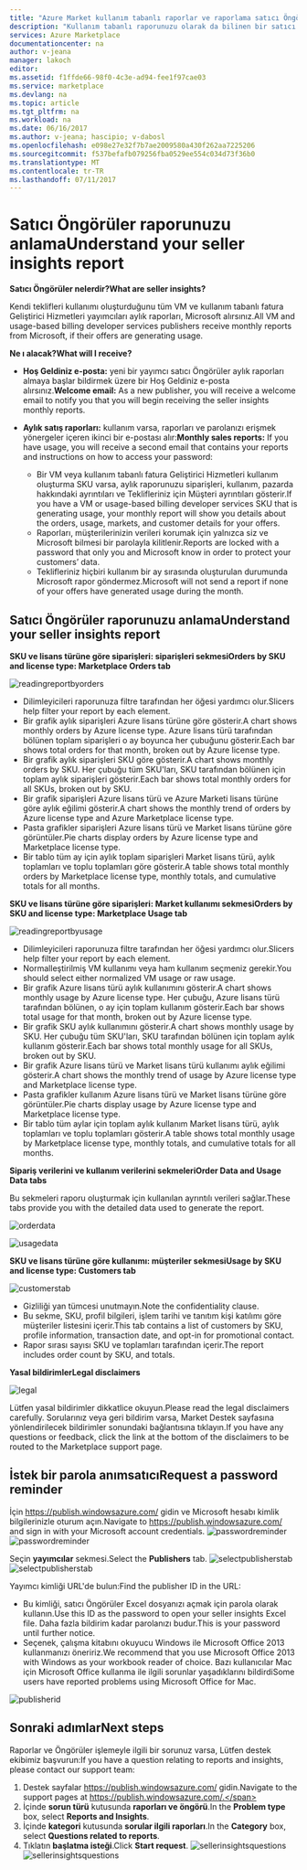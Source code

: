 ```yaml
---
title: "Azure Market kullanım tabanlı raporlar ve raporlama satıcı Öngörüler anlama | Microsoft Docs"
description: "Kullanım tabanlı raporunuzu olarak da bilinen bir satıcı Öngörüler rapor Azure marketi, satıcı olarak anlama"
services: Azure Marketplace
documentationcenter: na
author: v-jeana
manager: lakoch
editor: 
ms.assetid: f1ffde66-98f0-4c3e-ad94-fee1f97cae03
ms.service: marketplace
ms.devlang: na
ms.topic: article
ms.tgt_pltfrm: na
ms.workload: na
ms.date: 06/16/2017
ms.author: v-jeana; hascipio; v-dabosl
ms.openlocfilehash: e098e27e32f7b7ae2009580a430f262aa7225206
ms.sourcegitcommit: f537befafb079256fba0529ee554c034d73f36b0
ms.translationtype: MT
ms.contentlocale: tr-TR
ms.lasthandoff: 07/11/2017
---
```

# <a name="understand-your-seller-insights-report"></a><span data-ttu-id="6f1ac-103">Satıcı Öngörüler raporunuzu anlama</span><span class="sxs-lookup"><span data-stu-id="6f1ac-103">Understand your seller insights report</span></span>
<span data-ttu-id="6f1ac-104">**Satıcı Öngörüler nelerdir?**</span><span class="sxs-lookup"><span data-stu-id="6f1ac-104">**What are seller insights?**</span></span>

<span data-ttu-id="6f1ac-105">Kendi teklifleri kullanımı oluşturduğunu tüm VM ve kullanım tabanlı fatura Geliştirici Hizmetleri yayımcıları aylık raporları, Microsoft alırsınız.</span><span class="sxs-lookup"><span data-stu-id="6f1ac-105">All VM and usage-based billing developer services publishers receive monthly reports from Microsoft, if their offers are generating usage.</span></span>

<span data-ttu-id="6f1ac-106">**Ne ı alacak?**</span><span class="sxs-lookup"><span data-stu-id="6f1ac-106">**What will I receive?**</span></span>

* <span data-ttu-id="6f1ac-107">**Hoş Geldiniz e-posta:** yeni bir yayımcı satıcı Öngörüler aylık raporları almaya başlar bildirmek üzere bir Hoş Geldiniz e-posta alırsınız.</span><span class="sxs-lookup"><span data-stu-id="6f1ac-107">**Welcome email:** As a new publisher, you will receive a welcome email to notify you that you will begin receiving the seller insights monthly reports.</span></span>
* <span data-ttu-id="6f1ac-108">**Aylık satış raporları:** kullanım varsa, raporları ve parolanızı erişmek yönergeler içeren ikinci bir e-postası alır:</span><span class="sxs-lookup"><span data-stu-id="6f1ac-108">**Monthly sales reports:**  If you have usage, you will receive a second email that contains your reports and instructions on how to access your password:</span></span>

  * <span data-ttu-id="6f1ac-109">Bir VM veya kullanım tabanlı fatura Geliştirici Hizmetleri kullanım oluşturma SKU varsa, aylık raporunuzu siparişleri, kullanım, pazarda hakkındaki ayrıntıları ve Teklifleriniz için Müşteri ayrıntıları gösterir.</span><span class="sxs-lookup"><span data-stu-id="6f1ac-109">If you have a VM or usage-based billing developer services SKU that is generating usage, your monthly report will show you details about the orders, usage, markets, and customer details for your offers.</span></span>
  * <span data-ttu-id="6f1ac-110">Raporları, müşterilerinizin verileri korumak için yalnızca siz ve Microsoft bilmesi bir parolayla kilitlenir.</span><span class="sxs-lookup"><span data-stu-id="6f1ac-110">Reports are locked with a password that only you and Microsoft know in order to protect your customers’ data.</span></span>
  * <span data-ttu-id="6f1ac-111">Teklifleriniz hiçbiri kullanım bir ay sırasında oluşturulan durumunda Microsoft rapor göndermez.</span><span class="sxs-lookup"><span data-stu-id="6f1ac-111">Microsoft will not send a report if none of your offers have generated usage during the month.</span></span>

## <a name="understand-your-seller-insights-report"></a><span data-ttu-id="6f1ac-112">Satıcı Öngörüler raporunuzu anlama</span><span class="sxs-lookup"><span data-stu-id="6f1ac-112">Understand your seller insights report</span></span>
<span data-ttu-id="6f1ac-113">**SKU ve lisans türüne göre siparişleri: siparişleri sekmesi**</span><span class="sxs-lookup"><span data-stu-id="6f1ac-113">**Orders by SKU and license type:  Marketplace Orders tab**</span></span>

![readingreportbyorders][2]

* <span data-ttu-id="6f1ac-115">Dilimleyicileri raporunuza filtre tarafından her öğesi yardımcı olur.</span><span class="sxs-lookup"><span data-stu-id="6f1ac-115">Slicers help filter your report by each element.</span></span>
* <span data-ttu-id="6f1ac-116">Bir grafik aylık siparişleri Azure lisans türüne göre gösterir.</span><span class="sxs-lookup"><span data-stu-id="6f1ac-116">A chart shows monthly orders by Azure license type.</span></span> <span data-ttu-id="6f1ac-117">Azure lisans türü tarafından bölünen toplam siparişleri o ay boyunca her çubuğunu gösterir.</span><span class="sxs-lookup"><span data-stu-id="6f1ac-117">Each bar shows total orders for that month, broken out by Azure license type.</span></span>
* <span data-ttu-id="6f1ac-118">Bir grafik aylık siparişleri SKU göre gösterir.</span><span class="sxs-lookup"><span data-stu-id="6f1ac-118">A chart shows monthly orders by SKU.</span></span> <span data-ttu-id="6f1ac-119">Her çubuğu tüm SKU'ları, SKU tarafından bölünen için toplam aylık siparişleri gösterir.</span><span class="sxs-lookup"><span data-stu-id="6f1ac-119">Each bar shows total monthly orders for all SKUs, broken out by SKU.</span></span>
* <span data-ttu-id="6f1ac-120">Bir grafik siparişleri Azure lisans türü ve Azure Marketi lisans türüne göre aylık eğilimi gösterir.</span><span class="sxs-lookup"><span data-stu-id="6f1ac-120">A chart shows the monthly trend of orders by Azure license type and Azure Marketplace license type.</span></span>
* <span data-ttu-id="6f1ac-121">Pasta grafikler siparişleri Azure lisans türü ve Market lisans türüne göre görüntüler.</span><span class="sxs-lookup"><span data-stu-id="6f1ac-121">Pie charts display orders by Azure license type and Marketplace license type.</span></span>
* <span data-ttu-id="6f1ac-122">Bir tablo tüm ay için aylık toplam siparişleri Market lisans türü, aylık toplamları ve toplu toplamları göre gösterir.</span><span class="sxs-lookup"><span data-stu-id="6f1ac-122">A table shows total monthly orders by Marketplace license type, monthly totals, and cumulative totals for all months.</span></span>

<span data-ttu-id="6f1ac-123">**SKU ve lisans türüne göre siparişleri: Market kullanımı sekmesi**</span><span class="sxs-lookup"><span data-stu-id="6f1ac-123">**Orders by SKU and license type:  Marketplace Usage tab**</span></span>

![readingreportbyusage][3]

* <span data-ttu-id="6f1ac-125">Dilimleyicileri raporunuza filtre tarafından her öğesi yardımcı olur.</span><span class="sxs-lookup"><span data-stu-id="6f1ac-125">Slicers help filter your report by each element.</span></span>
* <span data-ttu-id="6f1ac-126">Normalleştirilmiş VM kullanımı veya ham kullanım seçmeniz gerekir.</span><span class="sxs-lookup"><span data-stu-id="6f1ac-126">You should select either normalized VM usage or raw usage.</span></span>
* <span data-ttu-id="6f1ac-127">Bir grafik Azure lisans türü aylık kullanımını gösterir.</span><span class="sxs-lookup"><span data-stu-id="6f1ac-127">A chart shows monthly usage by Azure license type.</span></span> <span data-ttu-id="6f1ac-128">Her çubuğu, Azure lisans türü tarafından bölünen, o ay için toplam kullanım gösterir.</span><span class="sxs-lookup"><span data-stu-id="6f1ac-128">Each bar shows total usage for that month, broken out by Azure license type.</span></span>
* <span data-ttu-id="6f1ac-129">Bir grafik SKU aylık kullanımını gösterir.</span><span class="sxs-lookup"><span data-stu-id="6f1ac-129">A chart shows monthly usage by SKU.</span></span> <span data-ttu-id="6f1ac-130">Her çubuğu tüm SKU'ları, SKU tarafından bölünen için toplam aylık kullanım gösterir.</span><span class="sxs-lookup"><span data-stu-id="6f1ac-130">Each bar shows total monthly usage for all SKUs, broken out by SKU.</span></span>
* <span data-ttu-id="6f1ac-131">Bir grafik Azure lisans türü ve Market lisans türü kullanımı aylık eğilimi gösterir.</span><span class="sxs-lookup"><span data-stu-id="6f1ac-131">A chart shows the monthly trend of usage by Azure license type and Marketplace license type.</span></span>
* <span data-ttu-id="6f1ac-132">Pasta grafikler kullanım Azure lisans türü ve Market lisans türüne göre görüntüler.</span><span class="sxs-lookup"><span data-stu-id="6f1ac-132">Pie charts display usage by Azure license type and Marketplace license type.</span></span>
* <span data-ttu-id="6f1ac-133">Bir tablo tüm aylar için toplam aylık kullanım Market lisans türü, aylık toplamları ve toplu toplamları gösterir.</span><span class="sxs-lookup"><span data-stu-id="6f1ac-133">A table shows total monthly usage by Marketplace license type, monthly totals, and cumulative totals for all months.</span></span>

<span data-ttu-id="6f1ac-134">**Sipariş verilerini ve kullanım verilerini sekmeleri**</span><span class="sxs-lookup"><span data-stu-id="6f1ac-134">**Order Data and Usage Data tabs**</span></span>

<span data-ttu-id="6f1ac-135">Bu sekmeleri raporu oluşturmak için kullanılan ayrıntılı verileri sağlar.</span><span class="sxs-lookup"><span data-stu-id="6f1ac-135">These tabs provide you with the detailed data used to generate the report.</span></span>

![orderdata][4]

![usagedata][5]

<span data-ttu-id="6f1ac-138">**SKU ve lisans türüne göre kullanımı: müşteriler sekmesi**</span><span class="sxs-lookup"><span data-stu-id="6f1ac-138">**Usage by SKU and license type:  Customers tab**</span></span>

![customerstab][6]

* <span data-ttu-id="6f1ac-140">Gizliliği yan tümcesi unutmayın.</span><span class="sxs-lookup"><span data-stu-id="6f1ac-140">Note the confidentiality clause.</span></span>
* <span data-ttu-id="6f1ac-141">Bu sekme, SKU, profil bilgileri, işlem tarihi ve tanıtım kişi katılımı göre müşteriler listesini içerir.</span><span class="sxs-lookup"><span data-stu-id="6f1ac-141">This tab contains a list of customers by SKU, profile information, transaction date, and opt-in for promotional contact.</span></span>
* <span data-ttu-id="6f1ac-142">Rapor sırası sayısı SKU ve toplamları tarafından içerir.</span><span class="sxs-lookup"><span data-stu-id="6f1ac-142">The report includes order count by SKU, and totals.</span></span>

<span data-ttu-id="6f1ac-143">**Yasal bildirimler**</span><span class="sxs-lookup"><span data-stu-id="6f1ac-143">**Legal disclaimers**</span></span>

![legal][1]

<span data-ttu-id="6f1ac-145">Lütfen yasal bildirimler dikkatlice okuyun.</span><span class="sxs-lookup"><span data-stu-id="6f1ac-145">Please read the legal disclaimers carefully.</span></span> <span data-ttu-id="6f1ac-146">Sorularınız veya geri bildirim varsa, Market Destek sayfasına yönlendirilecek bildirimler sonundaki bağlantısına tıklayın.</span><span class="sxs-lookup"><span data-stu-id="6f1ac-146">If you have any questions or feedback, click the link at the bottom of the disclaimers to be routed to the Marketplace support page.</span></span>

## <a name="request-a-password-reminder"></a><span data-ttu-id="6f1ac-147">İstek bir parola anımsatıcı</span><span class="sxs-lookup"><span data-stu-id="6f1ac-147">Request a password reminder</span></span>
<span data-ttu-id="6f1ac-148">İçin https://publish.windowsazure.com/ gidin ve Microsoft hesabı kimlik bilgilerinizle oturum açın.</span><span class="sxs-lookup"><span data-stu-id="6f1ac-148">Navigate to https://publish.windowsazure.com/ and sign in with your Microsoft account credentials.</span></span>
<span data-ttu-id="6f1ac-149">![passwordreminder][7]</span><span class="sxs-lookup"><span data-stu-id="6f1ac-149">![passwordreminder][7]</span></span>

<span data-ttu-id="6f1ac-150">Seçin **yayımcılar** sekmesi.</span><span class="sxs-lookup"><span data-stu-id="6f1ac-150">Select the **Publishers** tab.</span></span>
<span data-ttu-id="6f1ac-151">![selectpublisherstab][8]</span><span class="sxs-lookup"><span data-stu-id="6f1ac-151">![selectpublisherstab][8]</span></span>

<span data-ttu-id="6f1ac-152">Yayımcı kimliği URL'de bulun:</span><span class="sxs-lookup"><span data-stu-id="6f1ac-152">Find the publisher ID in the URL:</span></span>

* <span data-ttu-id="6f1ac-153">Bu kimliği, satıcı Öngörüler Excel dosyanızı açmak için parola olarak kullanın.</span><span class="sxs-lookup"><span data-stu-id="6f1ac-153">Use this ID as the password to open your seller insights Excel file.</span></span>
  <span data-ttu-id="6f1ac-154">Daha fazla bildirim kadar parolanızı budur.</span><span class="sxs-lookup"><span data-stu-id="6f1ac-154">This is your password until further notice.</span></span>
* <span data-ttu-id="6f1ac-155">Seçenek, çalışma kitabını okuyucu Windows ile Microsoft Office 2013 kullanmanızı öneririz.</span><span class="sxs-lookup"><span data-stu-id="6f1ac-155">We recommend that you use Microsoft Office 2013 with Windows as your workbook reader of choice.</span></span>  <span data-ttu-id="6f1ac-156">Bazı kullanıcılar Mac için Microsoft Office kullanma ile ilgili sorunlar yaşadıklarını bildirdi</span><span class="sxs-lookup"><span data-stu-id="6f1ac-156">Some users have reported problems using Microsoft Office for Mac.</span></span>

![publisherid][9]

## <a name="next-steps"></a><span data-ttu-id="6f1ac-158">Sonraki adımlar</span><span class="sxs-lookup"><span data-stu-id="6f1ac-158">Next steps</span></span>
<span data-ttu-id="6f1ac-159">Raporlar ve Öngörüler işlemeyle ilgili bir sorunuz varsa, Lütfen destek ekibimiz başvurun:</span><span class="sxs-lookup"><span data-stu-id="6f1ac-159">If you have a question relating to reports and insights, please contact our support team:</span></span>

1. <span data-ttu-id="6f1ac-160">Destek sayfalar https://publish.windowsazure.com/ gidin.</span><span class="sxs-lookup"><span data-stu-id="6f1ac-160">Navigate to the support pages at https://publish.windowsazure.com/.</span></span>
2. <span data-ttu-id="6f1ac-161">İçinde **sorun türü** kutusunda **raporları ve öngörü**.</span><span class="sxs-lookup"><span data-stu-id="6f1ac-161">In the **Problem type** box, select **Reports and Insights**.</span></span>
3. <span data-ttu-id="6f1ac-162">İçinde **kategori** kutusunda **sorular ilgili raporları**.</span><span class="sxs-lookup"><span data-stu-id="6f1ac-162">In the **Category** box, select **Questions related to reports**.</span></span>
4. <span data-ttu-id="6f1ac-163">Tıklatın **başlatma isteği**.</span><span class="sxs-lookup"><span data-stu-id="6f1ac-163">Click **Start request**.</span></span>
   <span data-ttu-id="6f1ac-164">![sellerinsightsquestions][10]</span><span class="sxs-lookup"><span data-stu-id="6f1ac-164">![sellerinsightsquestions][10]</span></span>

[1]: ./media/marketplace-publishing-report-seller-insights/legal.png
[2]: ./media/marketplace-publishing-report-seller-insights/readingreportbyorders.png
[3]: ./media/marketplace-publishing-report-seller-insights/readingreportbyusage.png
[4]: ./media/marketplace-publishing-report-seller-insights/orderdata.png
[5]: ./media/marketplace-publishing-report-seller-insights/usagedata.png
[6]: ./media/marketplace-publishing-report-seller-insights/customerstab.png
[7]: ./media/marketplace-publishing-report-seller-insights/passwordreminder.png
[8]: ./media/marketplace-publishing-report-seller-insights/selectpublisherstab.png
[9]: ./media/marketplace-publishing-report-seller-insights/publisherid.png
[10]: ./media/marketplace-publishing-report-seller-insights/sellerinsightsquestions.png
